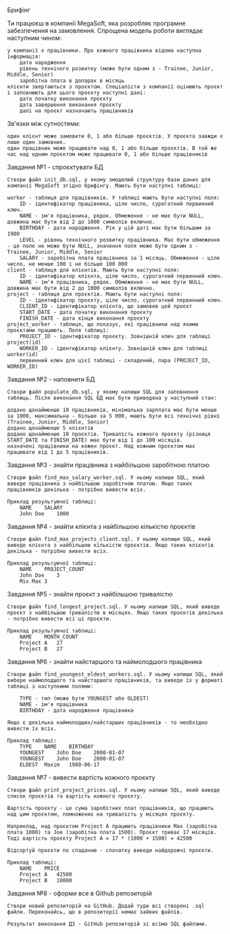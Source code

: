 Брифінг

Ти працюєш в компанії MegaSoft, яка розробляє програмне забезпечення на замовлення. Спрощена модель роботи виглядає наступним чином:

    у компанії є працівники. Про кожного працівника відома наступна інформація:
        дата народження
        рівень технічого розвитку (може бути одним з - Trainee, Junior, Middle, Senior)
        заробітна плата в доларах в місяць
    клієнти звертаються з проєктом. Спеціалісти з компанії оцінюють проєкт і заповнюють для цього проєкту наступні дані:
        дата початку виконання проєкту
        дата завершення виконання проєкту
        далі на проєкт назначають працівників

Зв'язки між сутностями:

    один клієнт може замовити 0, 1 або більше проєктів. У проєкта завжди є лише один замовник.
    один працівник може працювати над 0, 1 або більше проєктів. В той же час над одним проєктом може працювати 0, 1 або більше працівників

Завдання №1 - спроєктувати БД

    Створи файл init_db.sql, у якому змоделюй структуру бази даних для компанії MegaSoft згідно брифінгу. Мають бути наступні таблиці:

    worker - таблиця для працівників. У таблиці мають бути наступні поля:
        ID - ідентифікатор працівника, ціле число, сурогатний первинний ключ.
        NAME - ім'я працівника, рядок. Обмеження - не має бути NULL, довжина має бути від 2 до 1000 символів включно.
        BIRTHDAY - дата народження. Рік у цій даті має бути більшим за 1900
        LEVEL - рівень технічного розвитку працівника. Має бути обмеження - це поле не може бути NULL, значення поля може бути одним з - Trainee, Junior, Middle, Senior
        SALARY - заробітна плата працівника за 1 місяць. Обмеження - ціле число, не менше 100 і не більше 100 000
    client - таблиця для клієнтів. Мають бути наступні поля:
        ID - ідентифікатор клієнта, ціле число, сурогатний первинний ключ.
        NAME - ім'я працівника, рядок. Обмеження - не має бути NULL, довжина має бути від 2 до 1000 символів включно.
    project - таблиця для проєктів. Мають бути наступні поля:
        ID - ідентифікатор проєкту, ціле число, сурогатний первинний ключ.
        CLIENT_ID - ідентифікатор клієнта, що замовив цей проєкт
        START_DATE - дата початку виконання проєкту
        FINISH_DATE - дата кінця виконання проєкту
    project_worker - таблиця, що показує, які працівники над якими проєктами працюють. Поля таблиці:
        PROJECT_ID - ідентифікатор проєкту. Зовнішній ключ для таблиці project(id)
        WORKER_ID - ідентифікатор клієнту. Зовнішній ключ для таблиці worker(id)
        первинний ключ для цієї таблиці - складений, пара (PROJECT_ID, WORKER_ID)

Завдання №2 - наповнити БД

    Створи файл populate_db.sql, у якому напиши SQL для заповнення таблиць. Після виконання SQL БД має бути приведена у наступний стан:

    додано щонайменше 10 працівників, мінімальна зарплата має бути менше за 1000, максимальна - більше за 5 000, мають бути всі технічні рівні (Trainee, Junior, Middle, Senior)
    додано щонайменше 5 клієнтів
    додано щонайменше 10 проєктів. Тривалість кожного проєкту (різниця START_DATE та FINISH_DATE) має бути від 1 до 100 місяців.
    назначені працівники на кожен проєкт. Над кожним проєктом має працювати від 1 до 5 працівників.

Завдання №3 - знайти працівника з найбільшою заробітною платою

    Створи файл find_max_salary_worker.sql. У ньому напиши SQL, який виведе працівника з найбільшою заробітною платою. Якщо таких працівників декілька - потрібно вивести всіх.

    Приклад результуючої таблиці:
        NAME	SALARY
        John Doe	1000
Завдання №4 - знайти клієнта з найбільшою кількістю проєктів

    Створи файл find_max_projects_client.sql. У ньому напиши SQL, який виведе клієнта з найбільшою кількістю проєктів. Якщо таких клієнтів декілька - потрібно вивести всіх.
    
    Приклад результуючої таблиці:
        NAME	PROJECT_COUNT
        John Doe	3
        Mix Max	3
Завдання №5 - знайти проєкт з найбільшою тривалістю

    Створи файл find_longest_project.sql. У ньому напиши SQL, який виведе проєкт з найбільшою тривалістю в місяцях. Якщо таких проєктів декілька - потрібно вивести всі ці проєкти.
    
    Приклад результуючої таблиці:
        NAME	MONTH_COUNT
        Project A	27
        Project B	27
Завдання №6 - знайти найстаршого та наймолодшого працівника

    Створи файл find_youngest_eldest_workers.sql. У ньому напиши SQL, який вибере наймолодшого та найстаршого працівників, та виведе їх у форматі таблиці з наступними полями:

        TYPE - тип (може бути YOUNGEST або OLDEST)
        NAME - ім'я працівника
        BIRTHDAY - дата народження працівника

    Якщо є декілька наймолодших/найстарших працівників - то необхідно вивести їх всіх.
    
    Приклад таблиці:
        TYPE	NAME	BIRTHDAY
        YOUNGEST	John Doe	2000-01-07
        YOUNGEST	John Doe	2000-01-07
        ELDEST	Maxim	1980-06-17
Завдання №7 - вивести вартість кожного проєкту

    Створи файл print_project_prices.sql. У ньому напиши SQL, який виведе список проєктів та вартість кожного проєкту.
    
    Вартість проєкту - це сума заробітних плат працівників, що працюють над цим проєктом, помножених на тривалість у місяцях проєкту.
    
    Наприклад, над проєктом Project A працюють працівники Max (заробітна плата 1000) та Joe (заробітна плата 1500). Проєкт триває 17 місяців. Тоді вартість проєкту Project A = 17 * (1000 + 1500) = 42500
    
    Відсортуй проєкти по спаданню - спочатку виведи найдорожчі проєкти.
    
    Приклад таблиці:
        NAME	PRICE
        Project A	42500
        Project B	18000
Завдання №8 - оформи все в Github репозиторій

    Створи новий репозиторій на GitHub. Додай туди всі створені .sql файли. Переконайсь, що в репозиторії немає зайвих файлів.
    
    Результат виконання ДЗ - GitHub репозиторій зі всіма SQL файлами.
